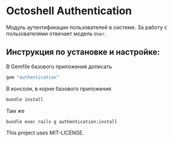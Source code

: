 # Octoshell Authentication

Модуль аутентификации пользователей в системе.
За работу с пользователями отвечает модель `User`.

## Инструкция по установке и настройке:

В Gemfile базового приложения дописать

```ruby
gem "authentication"
```

В консоли, в корне базового приложения

```bash
bundle install
```

Там же

```bash
bundle exec rails g authentication:install
```

This project uses MIT-LICENSE.
